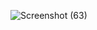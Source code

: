 ![Screenshot (63)](https://user-images.githubusercontent.com/80004492/133639709-6b6aac08-d492-4f46-bc96-16c1e3ad579f.png)
